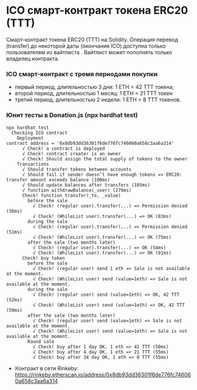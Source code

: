 # ICO смарт-контракт токена ERC20 (TTT)
Смарт-контракт токена ERC20 (TTT) на Solidity. Операция перевод (transfer) до некоторой даты (окончания ICO) доступна только пользователям из вайтлиста . Вайтлист может пополнять
только владелец контракта.

### ICO смарт-контракт с тремя периодами покупки
- первый период, длительностью 3 дня: 1 ETH = 42 TTT токена;
- второй период, длительностью 1 месяц: 1 ETH = 21 TTT токен
- третий период, длительностью 2 недели: 1 ETH = 8 TTT токенов.

### Юнит тесты  в Donation.js (npx hardhat test)
```
npx hardhat test
  Checking ICO contract
    Deployment
contract address = '0x8db93dd36301f6de776fc746060a658c3aa6a314'
      √ Check! a contract is deployed
      √ Check! contract creater is an owner
      √ Check! Should assign the total supply of tokens to the owner
    Transactions
      √ Should transfer tokens between accounts
      √ Should fail if sender doesn’t have enough tokens => ERC20: transfer amount exceeds balance (100ms)
      √ Should update balances after transfers (105ms)
      √ function withdrawBalance(_user) (279ms)
      Check! function transfer(_to, _value)
        before the sale
          √ Check! (regular user).transfer(...) => Permission denied (56ms)
          √ Check! (WhileList user).transfer(...) => OK (83ms)
        during the sale
          √ Check! (regular user).transfer(...) => Permission denied (51ms)
          √ Check! (WhileList user).transfer(...) => OK (75ms)
        after the sale (two months later)
          √ Check! (regular user).transfer(...) => OK (54ms)
          √ Check! (WhileList user).transfer(...) => OK (91ms)
      Check! buy token
        before the sale
          √ Check! (regular user) send 1 eth => Sale is not available at the moment.
          √ Check! (WhileList user) send (value=1eth) => Sale is not available at the moment.
        during the sale
          √ Check! (regular user) send (value=1eth) => OK, 42 TTT (52ms)
          √ Check! (WhileList user) send (value=1eth) => OK, 42 TTT (59ms)
        after the sale (two months later)
          √ Check! (regular user) send (value=1eth) => Sale is not available at the moment.
          √ Check! (WhileList user) send (value=1eth) => Sale is not available at the moment.
        Raund sale
          √ Check! buy after 1 day OK, 1 eth => 42 TTT (50ms)
          √ Check! buy after 4 day OK, 1 eth => 21 TTT (55ms)
          √ Check! buy after 34 day OK, 1 eth => 8 TTT (55ms)
```

+ Контракт в сети Rinkeby:  https://rinkeby.etherscan.io/address/0x8db93dd36301f6de776fc746060a658c3aa6a314
